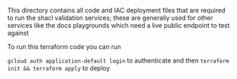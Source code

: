 This directory contains all code and IAC deployment files that are required to run the shacl validation services; these are generally used for other services like the docs playgrounds which need a live public endpoint to test against

To run this terraform code you can run 

`gcloud auth application-default login` to authenticate and then `terraform init && terraform apply` to deploy